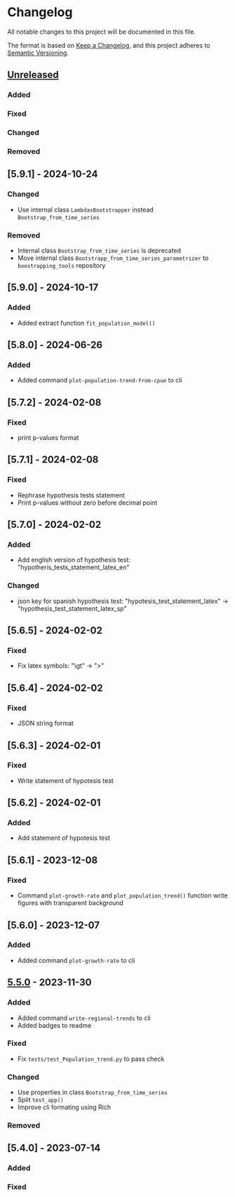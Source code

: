 # Changelog

All notable changes to this project will be documented in this file.

The format is based on [Keep a Changelog](https://keepachangelog.com/en/1.0.0/),
and this project adheres to [Semantic Versioning](https://semver.org/spec/v2.0.0.html).

## [Unreleased]
### Added

### Fixed

### Changed

### Removed

## [5.9.1] - 2024-10-24

### Changed

- Use internal class `LambdasBootstrapper` instead `Bootstrap_from_time_series`

### Removed

- Internal class `Bootstrap_from_time_series` is deprecated
- Move internal class `Bootstrapp_from_time_series_parametrizer` to `boostrapping_tools` repository


## [5.9.0] - 2024-10-17
### Added
- Added extract function `fit_population_model()`

## [5.8.0] - 2024-06-26
### Added
- Added command `plot-population-trend-from-cpue` to cli

## [5.7.2] - 2024-02-08

### Fixed
- print p-values format

## [5.7.1] - 2024-02-08

### Fixed
- Rephrase hypothesis tests statement
- Print p-values without zero before decimal point

## [5.7.0] - 2024-02-02

### Added
- Add english version of hypothesis test: "hypotheris_tests_statement_latex_en"

### Changed
- json key for spanish hypothesis test: "hypotesis_test_statement_latex" -> "hypothesis_test_statement_latex_sp"

## [5.6.5] - 2024-02-02

### Fixed

- Fix latex symbols: "\gt" -> ">"

## [5.6.4] - 2024-02-02

### Fixed

- JSON string format 

## [5.6.3] - 2024-02-01

### Fixed

- Write statement of hypotesis test

## [5.6.2] - 2024-02-01

### Added

- Add statement of hypotesis test

## [5.6.1] - 2023-12-08


### Fixed

- Command `plot-growth-rate` and `plot_population_trend()` function write figures with transparent background

## [5.6.0] - 2023-12-07

### Added

- Added command `plot-growth-rate` to cli

## [5.5.0] - 2023-11-30

### Added

- Added command `write-regional-trends` to cli
- Added badges to readme

### Fixed

- Fix `tests/test_Population_trend.py` to pass check

### Changed

- Use properties in class `Bootstrap_from_time_series`
- Split `test_app()`
- Improve cli formating using Rich 

### Removed


## [5.4.0] - 2023-07-14

### Added


### Fixed


[unreleased]: https://github.com/IslasGECI/population_trend/compare/v5.5.0...HEAD
[5.5.0]: https://github.com/IslasGECI/population_trend/compare/v5.4.0...v5.5.0
[0.0.1]: https://github.com/IslasGECI/population_trend/releases/tag/v0.0.1
